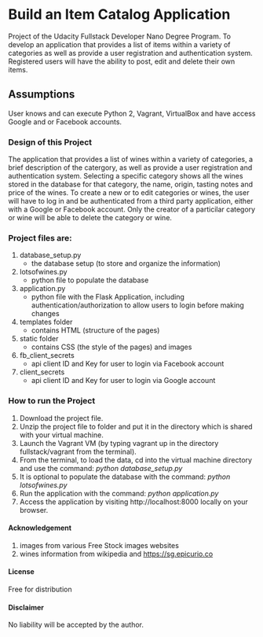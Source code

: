 # Build an Item Catalog Application
Project of the Udacity Fullstack Developer Nano Degree Program.
To develop an application that provides a list of items within a variety of categories as well as provide a user registration and authentication system. Registered users will have the ability to post, edit and delete their own items.

## Assumptions
User knows and can execute Python 2, Vagrant, VirtualBox and have access Google and or Facebook accounts.

### Design of this Project
The application that provides a list of wines within a variety of categories, a brief description of the catergory, as well as provide a user registration and authentication system.
Selecting a specific category shows all the wines stored in the database for that category, the name, origin, tasting notes and price of the wines.
To create a new or to edit categories or wines, the user will have to log in and be authenticated from a third party application, either with a Google or Facebook account.
Only the creator of a particilar category or wine will be able to delete the category or wine.

### Project files are:
1. database_setup.py
	* the database setup (to store and organize the information)
2. lotsofwines.py
	* python file to populate the database
3. application.py
	* python file with the Flask Application, including authentication/authorization to allow users to login before making changes
4. templates folder
	* contains HTML (structure of the pages)
5. static folder
	* contains CSS (the style of the pages) and images
6. fb_client_secrets
	* api client ID and Key for user to login via Facebook account
7. client_secrets
	* api client ID and Key for user to login via Google account

### How to run the Project
1. Download the project file.
2. Unzip the project file to folder and put it in the directory which is shared with your virtual machine.
3. Launch the Vagrant VM (by typing vagrant up in the directory fullstack/vagrant from the terminal).
4. From the terminal, to load the data, cd into the virtual machine directory and use the command: *python database_setup.py*
5. It is optional to populate the database with the command: *python lotsofwines.py*
6. Run the application with the command: *python application.py*
7. Access the application by visiting http://localhost:8000 locally on your browser.

#### Acknowledgement
1. images from various Free Stock images websites
2. wines information from wikipedia and https://sg.epicurio.co

#### License
Free for distribution

#### Disclaimer
No liability will be accepted by the author.

